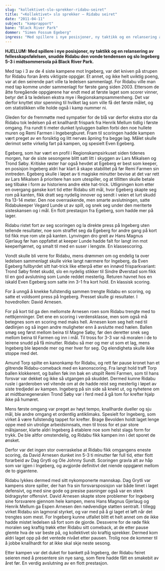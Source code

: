 ```yaml
---
slug: "kollektivet-slo-sprekker-ridabu-seiret"
title: "«Kollektivet» slo sprekker – Ridabu seiret"
date: "2011-04-11"
subject: "kamprapport"
bane: "Black River Park"
dommer: "Simen Fossum Egeberg"
ingress: "Med spillere i nye posisjoner, ny taktikk og en relansering av fellesskapsfølelsen, snudde Ridabu den vonde tendensen og slo Ingeberg 5-3 i midtsommersola på Black River Park."
---
```


**HJELLUM: Med spillere i nye posisjoner, ny taktikk og en relansering av fellesskapsfølelsen, snudde Ridabu den vonde tendensen og slo Ingeberg 5-3 i midtsommersola på Black River Park.**

Med tap i 3 av de 4 siste kampene mot Ingeberg, var det kniven på strupen for Ridabu foran årets viktigste oppgjør. Et annet, og ikke helt uviktig poeng, var at den seirende part ville ta ledelsen sammenlagt. For Ridabu ville man med tap komme under sammenlagt for første gang siden 2003.
Ettersom de åtte foregående oppgjørene har endt med at første laget som scorer vinner, betyr det å ta ledelsen ekstra mye i Regionskampsammenheng. Det var derfor knyttet stor spenning til hvilket lag som ville få det første målet, og om statistikken ville holde også i kamp nummer ni.

Gleden for de fremmøtte med sympatier for de blå var derfor ekstra stor da Ridabu tok ledelsen på et knallhardt frispark fra Henrik Mellum tidlig i første omgang. Fra rundt ti meter dunket lysluggen ballen forbi den noe hullete muren og Remi Farmen i Ingebergburet. Fram til scoringen hadde kampen vært preget av en forsiktig og litt nervøs åpning fra begge lag. Målet skulle derimot sette virkelig fart på kampen, og spesielt Even Egeberg.

Egeberg, som har vært en profil i Regionskampsirkuset siden tidenes morgen, har de siste sesongene blitt satt litt i skyggen av Lars Mikalsen og Trond Søby. Kritiske røster har også hevdet at Egeberg er best som keeper, en posisjon Ingeberg aldri har klart å skape stabilitet på før Remi Farmen sin inntreden. Egeberg skulle i løpet av ti magiske minutter bevise at det var rett av Lars Mikalsen å prioritere han som utespiller, og at tillitten skulle betale seg tilbake i form av historiens andre ekte hat-trick.
Utligningen kom etter en overgang ganske kort tid etter Ridabu sitt mål, hvor Egeberg skapte seg rom på kanten, fikk dratt seg nydelig innover og sendt i veien et lurt skudd fra 13-14 meter. Den noe overraskende, men smarte avslutningen, satte Ridabukeeper Vegard Lunde ut av spill, og snek seg under den meriterte sisteskansen og i mål. En flott prestasjon fra Egeberg, som hadde mer på lager.

Ridabu ristet fort av seg scoringen og la direkte press på Ingeberg uten tellende resultater, noe som straffet seg da Egeberg for andre gang på kort tid fikk mye rom ute på kanten.
Lynvingen dro greit av Hans Magnus Gjerlaug før han oppfattet at keeper Lunde hadde falt for langt inn mot keeperhjørnet, og smalt til med en suser i lengste. En klassescoring.

Vondt skulle bli verre for Ridabu, mens drømmen om og endelig ta over ledelsen sammenlagt skulle virke langt nærmere for Ingeberg, da Even Egeberg fullbyrdet sitt hat-trick like etterpå etter en innøvd frisparkvariant: 
Trond Søby fintet skudd, slo en nydelig stikker til Sindre Øverstad som fikk til en god avslutning som Lunde reddet mesterlig. Returen havnet hos en iskald Even Egeberg som satte inn 3-1 fra kort hold. En klassisk scoring.

For å unngå å knekke fullstendig sammen trengte Ridabu en scoring, og satte et voldsomt press på Ingeberg. Presset skulle gi resultater. I hovedrollen: David Arnesen.

For på kort tid ga den mellomste Arnesen roen som Ridabu trengte med to nettkjenninger. Det ene en scoring i verdensklasse, men som også må betegnes som en scoring med maks hell.
Arnesen kom seg helt ned til dødlinjen og så ingen andre muligheter enn å avslutte med hælen. Ballen smøg seg først mellom beina til Magne Søby, før den deretter snek seg mellom beina til Farmen og inn i mål. Til tross for 3-3 var nå moralen i de to leirene snudd på få minutter. Ridabu så mer og mer ut som et lag, mens Ingeberg ble løpende mer og mer hver for seg. Og elendigheta skulle ikke stoppe med det.

Amund Torp spilte en kanonkamp for Ridabu, og rett før pause kronet han et glitrende Ridabu-comeback med en kanonscoring. Fra langt hold traff Torp ballen klokkerent, og ballen føk inn bak en utspilt Remi Farmen, som til hans forsvar var dekket og ikke så utgangen på skuddet. Dermed kunne Ridabu rusle i garderoben vel vitende om at de hadde reist seg mesterlig i løpet av siste tredjedel av kampen. Ingeberg på sin side så knekt ut, og nyhetene om at midtbanegeneralen Trond Søby var i ferd med å gå tom for krefter hjalp ikke på humøret.

Mens første omgang var preget av høyt tempo, knallharde dueller og sju mål, ble andre omgang et ordentlig antiklimaks. Spesielt for Ingeberg, som virket å være fullstendig tappet for krefter. Brage Bevolden holdt laget lenge oppe med sin utrolige arbeidsinnsats, men til tross for et par store målsjanser, klarte aldri Ingeberg å etablere noe som helst slags form for trykk. De ble altfor omstendelig, og Ridabu fikk kampen inn i det sporet de ønsket.

Derfor var det ingen stor overraskelse at Ridabu fikk omgangens eneste scoring, da David Arnesen dunket inn 5-3 ti minutter før full tid, etter flott forarbeid av Dag Grytli og Ole Johnny Sundt. Scoringen gravla alt av håp som var igjen i Ingeberg, og avgjorde definitivt det niende oppgjøret mellom de to gigantene.

Ridabu lykkes dermed med sitt nykomponerte mannskap. Dag Grytli var kampens store spiller, der han fra sin forsvarsposisjon var både limet i laget defensivt, og med sine gode og presise pasninger også var en sterk bidragsyter offensivt. David Arnesen skapte store problemer for Ingeberg sine forsvarere gjennom hele kampen, mens Hans Magnus Gjerlaug og Henrik Mellum ga Espen Arnesen den nødvendige støtten sentralt. I tillegg virket Ridabu sin lagmoral styrket, og var med på å gi laget et løft når det trengtes som mest.
For Ingeberg kunne utfallet blitt et helt annet om de ikke hadde mistet ledelsen så fort som de gjorde. Dessverre for de røde fikk moralen seg kraftig trøkk etter Ridabu sitt comeback, at de etter pause glemte hva de var beste på, og kollektivet slo kraftig sprekker. Dermed kom aldri laget opp på det ventede nivået etter pausen. Trolig noe de kommer til å jobbe knallhardt for at ikke skal skje neste sesong.

Etter kampen var det duket for bankett på Ingeberg, der Ridabu feiret seieren med å presentere sin nye sang, som flere hadde fått en smakebit av året før. En verdig avslutning av en flott prestasjon.